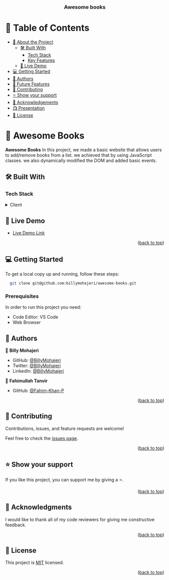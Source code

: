 <a name="readme-top"></a>

<div align="center">

  <h3><b>Awesome books</b></h3>

</div>

# 📗 Table of Contents

- [📖 About the Project](#about-project)
  - [🛠 Built With](#built-with)
    - [Tech Stack](#tech-stack)
    - [Key Features](#key-features)
  - [🚀 Live Demo](#live-demo)
- [💻 Getting Started](#getting-started)
- [👥 Authors](#authors)
- [🔭 Future Features](#future-features)
- [🤝 Contributing](#contributing)
- [⭐️ Show your support](#support)
- [🙏 Acknowledgements](#acknowledgements)
- [📺 Presentation](#presentation)
- [📝 License](#license)

# 📖 Awesome Books <a name="about-project"></a>

**Awesome Books** In this project, we made a basic website that allows users to add/remove books from a list. we achieved that by using JavaScript classes. we also dynamically modified the DOM and added basic events.

## 🛠 Built With <a name="built-with"></a>

### Tech Stack <a name="tech-stack"></a>

<details>
  <summary>Client</summary>
  <ul>
    <li>HTML</li>
    <li>JavaScript</li>
    <li>CSS</li>
    </ul>
</details>

## 🚀 Live Demo <a name="live-demo"></a>

- [Live Demo Link](https://billymohajeri.github.io/Awesome-Books-With-ES6/)

<p align="right">(<a href="#readme-top">back to top</a>)</p>

## 💻 Getting Started <a name="getting-started"></a>

To get a local copy up and running, follow these steps:

```sh
  git clone git@github.com:billymohajeri/awesome-books.git
```

### Prerequisites

In order to run this project you need:

- Code Editor: VS Code
- Web Browser

<!-- <p align="right">(<a href="#readme-top">back to top</a>)</p> -->

## 👥 Authors <a name="authors"></a>

<!-- > Mention all of the collaborators of this project. -->

👤 **Billy Mohajeri**

- GitHub: [@BillyMohajeri](https://github.com/billymohajeri)
- Twitter: [@BillyMohajeri](https://twitter.com/BillyMohajeri)
- LinkedIn: [@BillyMohajeri](https://www.linkedin.com/in/billymohajeri)

👤 **Fahimullah Tanvir**

- GitHub: [@Fahim-Khan-P](https://github.com/Fahim-Khan-P)

<p align="right">(<a href="#readme-top">back to top</a>)</p>

<!-- FUTURE FEATURES -->

<!-- ## 🔭 Future Features <a name="future-features"></a>

- **Add a dynamic button for mobile version**
- **Add form for reserve tickets** -->

<!-- <p align="right">(<a href="#readme-top">back to top</a>)</p> -->

## 🤝 Contributing <a name="contributing"></a>

Contributions, issues, and feature requests are welcome!

Feel free to check the [issues page](../../issues/).

<p align="right">(<a href="#readme-top">back to top</a>)</p>

## ⭐️ Show your support <a name="support"></a>

If you like this project, you can support me by giving a ⭐.

<p align="right">(<a href="#readme-top">back to top</a>)</p>

## 🙏 Acknowledgments <a name="acknowledgements"></a>

I would like to thank all of my code reviewers for giving me constructive feedback.

<p align="right">(<a href="#readme-top">back to top</a>)</p>


## 📝 License <a name="license"></a>

This project is [MIT](./LICENSE/MIT.md) licensed.

<p align="right">(<a href="#readme-top">back to top</a>)</p>
